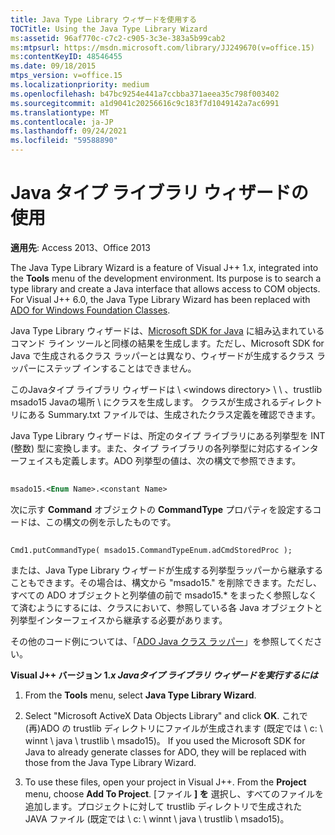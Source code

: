```yaml
---
title: Java Type Library ウィザードを使用する
TOCTitle: Using the Java Type Library Wizard
ms:assetid: 96af770c-c7c2-c905-3c3e-383a5b99cab2
ms:mtpsurl: https://msdn.microsoft.com/library/JJ249670(v=office.15)
ms:contentKeyID: 48546455
ms.date: 09/18/2015
mtps_version: v=office.15
ms.localizationpriority: medium
ms.openlocfilehash: b47bc9254e441a7ccbba371aeea35c798f003402
ms.sourcegitcommit: a1d9041c20256616c9c183f7d1049142a7ac6991
ms.translationtype: MT
ms.contentlocale: ja-JP
ms.lasthandoff: 09/24/2021
ms.locfileid: "59588890"
---
```

# <a name="using-the-java-type-library-wizard"></a>Java タイプ ライブラリ ウィザードの使用


**適用先**: Access 2013、Office 2013

The Java Type Library Wizard is a feature of Visual J++ 1.x, integrated into the **Tools** menu of the development environment. Its purpose is to search a type library and create a Java interface that allows access to COM objects. For Visual J++ 6.0, the Java Type Library Wizard has been replaced with [ADO for Windows Foundation Classes](ado-wfc-programming.md).

Java Type Library ウィザードは、[Microsoft SDK for Java](using-the-microsoft-sdk-for-java.md) に組み込まれているコマンド ライン ツールと同様の結果を生成します。ただし、Microsoft SDK for Java で生成されるクラス ラッパーとは異なり、ウィザードが生成するクラス ラッパーにステップ インすることはできません。

このJavaタイプ ライブラリ ウィザードは \\ \<windows directory\> \\ \\ 、trustlib msado15 Javaの場所 \\ にクラスを生成します。 クラスが生成されるディレクトリにある Summary.txt ファイルでは、生成されたクラス定義を確認できます。

Java Type Library ウィザードは、所定のタイプ ライブラリにある列挙型を INT (整数) 型に変換します。また、タイプ ライブラリの各列挙型に対応するインターフェイスも定義します。ADO 列挙型の値は、次の構文で参照できます。

```vb 
 
msado15.<Enum Name>.<constant Name> 
```

次に示す **Command** オブジェクトの **CommandType** プロパティを設定するコードは、この構文の例を示したものです。

```vb 
 
Cmd1.putCommandType( msado15.CommandTypeEnum.adCmdStoredProc ); 
```

または、Java Type Library ウィザードが生成する列挙型ラッパーから継承することもできます。その場合は、構文から "msado15." を削除できます。ただし、すべての ADO オブジェクトと列挙値の前で msado15.\* をまったく参照しなくて済むようにするには、クラスにおいて、参照している各 Java オブジェクトと列挙型インターフェイスから継承する必要があります。

その他のコード例については、「[ADO Java クラス ラッパー](ado-java-class-wrappers.md)」を参照してください。

**Visual J++ バージョン 1.*x Javaタイプ ライブラリ ウィザードを実行するには***

1.  From the **Tools** menu, select **Java Type Library Wizard**.

2.  Select "Microsoft ActiveX Data Objects Library" and click **OK**. これで (再)ADO の trustlib ディレクトリにファイルが生成されます (既定では \\ c: \\ winnt \\ java \\ trustlib \\ msado15)。 If you used the Microsoft SDK for Java to already generate classes for ADO, they will be replaced with those from the Java Type Library Wizard.

3.  To use these files, open your project in Visual J++. From the **Project** menu, choose **Add To Project**. [ファイル **] を** 選択し、すべてのファイルを追加します。プロジェクトに対して trustlib ディレクトリで生成された JAVA ファイル (既定では \\ c: \\ winnt \\ java \\ trustlib \\ msado15)。

